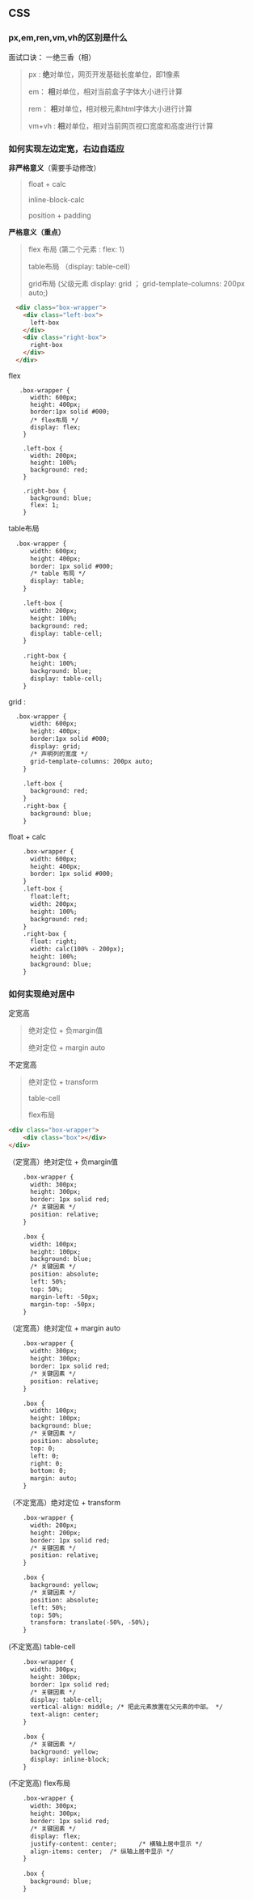 ## CSS

### px,em,ren,vm,vh的区别是什么

面试口诀： 一绝三香（相）

>  px :  **绝**对单位，网页开发基础长度单位，即1像素
>
> em： **相**对单位，相对当前盒子字体大小进行计算
>
> rem： **相**对单位，相对根元素html字体大小进行计算
>
> vm+vh : **相**对单位，相对当前网页视口宽度和高度进行计算



### 如何实现左边定宽，右边自适应

**非严格意义**（需要手动修改）

> float + calc
>
> inline-block-calc
>
> position + padding

**严格意义（重点）** 

> flex 布局   (第二个元素 : flex: 1)
>
> table布局  （display: table-cell）
>
> grid布局    (父级元素   display: grid  ； grid-template-columns: 200px auto;)



```html
  <div class="box-wrapper">
    <div class="left-box">
      left-box 
    </div>
    <div class="right-box">
      right-box
    </div>
  </div>
```

flex

```
   .box-wrapper {
      width: 600px;
      height: 400px;
      border:1px solid #000;
      /* flex布局 */
      display: flex;
    }   

    .left-box {
      width: 200px;
      height: 100%;
      background: red;
    }
  
    .right-box {
      background: blue;
      flex: 1;
    }
```

table布局

```html
  .box-wrapper {
      width: 600px;
      height: 400px;
      border: 1px solid #000;
      /* table 布局 */
      display: table;
    }

    .left-box {
      width: 200px;
      height: 100%;
      background: red;
      display: table-cell;
    }
  
    .right-box {
      height: 100%;
      background: blue;
      display: table-cell;
    }
```

grid :



```html
  .box-wrapper {
      width: 600px;
      height: 400px;
      border:1px solid #000;
      display: grid;
      /* 声明列的宽度 */
      grid-template-columns: 200px auto;
    }

    .left-box {
      background: red;
    }
    .right-box {
      background: blue;
    }
```

float + calc

```html
    .box-wrapper {
      width: 600px;
      height: 400px;
      border: 1px solid #000;
    }
    .left-box {
      float:left;
      width: 200px;
      height: 100%;
      background: red;
    }
    .right-box {
      float: right;
      width: calc(100% - 200px);
      height: 100%;
      background: blue;
    }
```



### 如何实现绝对居中

定宽高

> 绝对定位 + 负margin值
>
> 绝对定位 + margin auto

不定宽高

> 绝对定位 + transform
>
> table-cell
>
> flex布局



```html
<div class="box-wrapper">
    <div class="box"></div>
</div>

```



（定宽高）绝对定位 + 负margin值

```html
    .box-wrapper {
      width: 300px;
      height: 300px;
      border: 1px solid red;
      /* 关键因素 */
      position: relative;
    }

    .box {
      width: 100px;
      height: 100px;
      background: blue;
      /* 关键因素 */
      position: absolute;
      left: 50%;   
      top: 50%;   
      margin-left: -50px;
      margin-top: -50px;
    }
```

（定宽高）绝对定位 + margin auto

```html
    .box-wrapper {
      width: 300px;
      height: 300px;
      border: 1px solid red;
      /* 关键因素 */
      position: relative;
    }

    .box {
      width: 100px;
      height: 100px;
      background: blue;
      /* 关键因素 */
      position: absolute;
      top: 0;
      left: 0;
      right: 0;
      bottom: 0;
      margin: auto;
    }
```



（不定宽高）绝对定位 + transform

```html
    .box-wrapper {
      width: 200px;
      height: 200px;
      border: 1px solid red;
      /* 关键因素 */
      position: relative;
    }

    .box {
      background: yellow;
      /* 关键因素 */
      position: absolute;
      left: 50%;
      top: 50%;
      transform: translate(-50%, -50%);
    }
```

(不定宽高) table-cell

```html
    .box-wrapper {
      width: 300px;
      height: 300px;
      border: 1px solid red;
      /* 关键因素 */
      display: table-cell;
      vertical-align: middle; /* 把此元素放置在父元素的中部。 */
      text-align: center;
    }

    .box {
      /* 关键因素 */
      background: yellow;
      display: inline-block;
    }
```

(不定宽高) flex布局

```html
    .box-wrapper {
      width: 300px;
      height: 300px;
      border: 1px solid red;
      /* 关键因素 */
      display: flex;
      justify-content: center;      /* 横轴上居中显示 */
      align-items: center;  /* 纵轴上居中显示 */
    }
  
    .box {
      background: blue;
    }
```







 

